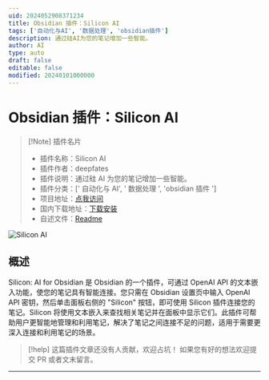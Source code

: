 ```yaml
---
uid: 2024052908371234
title: Obsidian 插件：Silicon AI
tags: ['自动化与AI', '数据处理', 'obsidian插件']
description: 通过硅AI为您的笔记增加一些智能。
author: AI
type: auto
draft: false
editable: false
modified: 20240101000000
---
```


# Obsidian 插件：Silicon AI

> [!Note] 插件名片
> - 插件名称：Silicon AI
> - 插件作者：deepfates
> - 插件说明：通过硅 AI 为您的笔记增加一些智能。
> - 插件分类：[' 自动化与 AI', ' 数据处理 ', 'obsidian 插件 ']
> - 项目地址：[点我访问](https://github.com/deepfates/silicon)
> - 国内下载地址：[下载安装](https://pkmer.cn/products/plugin/pluginMarket/?silicon)
> - 自述文件：[Readme](https://ghproxy.net/https://raw.githubusercontent.com/deepfates/silicon/master/README.md)

![Silicon AI](https://cdn.pkmer.cn/covers/silicon.png!pkmer)

## 概述

Silicon: AI for Obsidian 是 Obsidian 的一个插件，可通过 OpenAI API 的文本嵌入功能，使您的笔记具有智能连接。您只需在 Obsidian 设置页中输入 OpenAI API 密钥，然后单击面板右侧的 "Silicon" 按钮，即可使用 Silicon 插件连接您的笔记。Silicon 将使用文本嵌入来查找相关笔记并在面板中显示它们。此插件可帮助用户更智能地管理和利用笔记，解决了笔记之间连接不足的问题，适用于需要更深入连接和利用笔记的场景。

> [!help]
> 这篇插件文章还没有人贡献，欢迎占坑！
> 如果您有好的想法欢迎提交 PR 或者文末留言。

---



